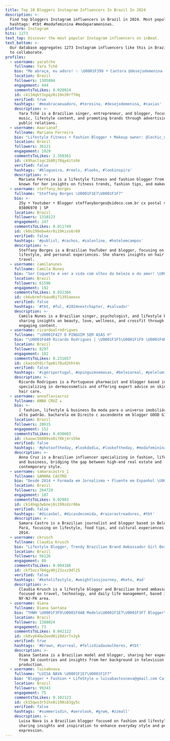 ```yaml
---
title: Top 10 Bloggers Instagram Influencers In Brazil In 2024
description: >-
  Find top bloggers Instagram influencers in Brazil in 2024. Most popular
  hashtags: #tbt #modafeminina #modaparameninas.
platform: Instagram
hits: 1273
text_top: Discover the most popular Instagram influencers on inBeat.
text_bottom: >-
  Our database aggregates 1273 Instagram influencers like this in Brazil for you
  to collaborate.
profiles:
  - username: yaratche
    fullname: Yara Tchê
    bio: "Me abraça, eu adoro! ✨ \U0001F399 • Cantora @desejodemenina \U0001F4BB • Empresária | Blogger \U0001F4E9 • Assessoria / Publicidades e mais \U0001F53B"
    location: Brazil
    followers: 1305804
    engagement: 444
    commentsToLikes: 0.020024
    id: ck134qkt3xpqz0i19n39rff0q
    verified: true
    hashtags: '#meabracaeuadoro, #teresina, #desejodemenina, #caxias'
    description: >-
      Yara Tchê is a Brazilian singer, entrepreneur, and blogger, focused on
      music, lifestyle content, and promoting brands through advertising and
      public relations.
  - username: maarianaf_
    fullname: Mariana Ferreira
    bio: "Lifestyle Fitness • Fashion Blogger • Makeup owner: @lechic_mf ✨| @makeupmarianaf \U0001F484 Parcerias | Contato ⤵️ Maarianaf.contato@gmail.com"
    location: Brazil
    followers: 36121
    engagement: 1029
    commentsToLikes: 2.350361
    id: ck9haclsqc1b80j78qy4itshk
    verified: false
    hashtags: '#blogueira, #reels, #looks, #lookinspira'
    description: >-
      Mariana Ferreira is a lifestyle fitness and fashion blogger from Brazil,
      known for her insights on fitness trends, fashion tips, and makeup.
  - username: steffany_borges
    fullname: "Steffany Borges \U0001F1E7\U0001F1F7"
    bio: >-
      25y • Youtuber • Blogger steffanyborges@sideco.com.br cx postal 49330 cep
      03806970 | SP
    location: Brazil
    followers: 1310123
    engagement: 247
    commentsToLikes: 0.011749
    id: ck0u198ebw4xr0i19kixs6r69
    verified: false
    hashtags: '#publisl, #cachos, #salonline, #hotelemcampos'
    description: >-
      Steffany Borges is a Brazilian YouTuber and blogger, focusing on beauty,
      lifestyle, and personal experiences. She shares insights on hair care and
      travel.
  - username: camilanunes
    fullname: Camila Nunes
    bio: "Ser Coquette é ver a vida com olhos da beleza e do amor! \U0001F3A4Cantora \U0001F469\U0001F3FB‍\U0001F4BBPsicóloga \U0001F602Louca do Pão \U0001F4F1Blogger \U0001F3CB\U0001F3FB‍♀️Crossfiteira \U0001F380 Coquette"
    location: Brazil
    followers: 61596
    engagement: 192
    commentsToLikes: 0.032366
    id: ck6ubrmfrbaud0j71391aeoxx
    verified: false
    hashtags: '#tbt, #ful, #2024nextchapter, #salvador'
    description: >-
      Camila Nunes is a Brazilian singer, psychologist, and lifestyle blogger,
      sharing insights on beauty, love, wellness, and crossfit through her
      engaging content.
  - username: ricardoalrodrigues
    fullname: "\U0001F427 O PINGUIM SEM ASAS ®️"
    bio: "\U0001F449 Ricardo Rodrigues | \U0001F1F5\U0001F1F9 \U0001F4DA Farmacêutico | Blogger \U0001F468‍\U0001F52C Consultor em Dermocosmética \U0001F447 Queres ter uma Pele e Cabelo Bonitos?"
    location: Brazil
    followers: 8297
    engagement: 182
    commentsToLikes: 0.231657
    id: ckaosdt0ir7qe0i78ud2hht4n
    verified: false
    hashtags: '#igersportugal, #opinguimsemasas, #belezareal, #peleluminosa'
    description: >-
      Ricardo Rodrigues is a Portuguese pharmacist and blogger based in Brazil,
      specializing in dermocosmetics and offering expert advice on skincare and
      hair care.
  - username: annaflaviacruz
    fullname: ANNA CRUZ ★
    bio: >-
      | fashion, lifestyle & business Da moda para o universo imobiliário de
      alto padrão. bacharela em Direito c ascendente em blogger GOOD GIRL ⚡️
    location: Brazil
    followers: 20615
    engagement: 152
    commentsToLikes: 0.030603
    id: ckaowc56889se0i78kj4rs5hm
    verified: false
    hashtags: '#photooftheday, #lookdodia, #lookoftheday, #modafeminina'
    description: >-
      Anna Cruz is a Brazilian influencer specializing in fashion, lifestyle,
      and business, bridging the gap between high-end real estate and
      contemporary style.
  - username: samaracastro_1
    fullname: SAMARA CASTRO
    bio: "Desde 2014 • Formada em Jornalismo • Fluente em Espanhol \U0001F3AD Blogger/Atriz \U0001F4CD De Belém do Pará \U0001F48D @adrianofonseca_1 \U0001F469\U0001F3FC‍\U0001F4BB @bazarbocadetracaja \U0001F49C"
    location: Brazil
    followers: 294729
    engagement: 107
    commentsToLikes: 0.02983
    id: ck14hqp3wbnej0i199zdzr86a
    verified: false
    hashtags: '#dicasbel, #dicasdecomida, #raiorastreadores, #tbt'
    description: >-
      Samara Castro is a Brazilian journalist and blogger based in Belém do
      Pará, focusing on lifestyle, food tips, and cultural experiences since
      2014.
  - username: ckrusch
    fullname: Claudia Krusch
    bio: "Lifestyle Blogger, Trendy Brazilian Brand Ambassador Girl Boss Living A Busy Life in NY-NJ-PA claudia@trendylatina.com #Cars #Travel #Tech \U0001F331"
    location: Brazil
    followers: 56126
    engagement: 80
    commentsToLikes: 0.094186
    id: ckf5ozz784gy40j23zxz9dl25
    verified: false
    hashtags: '#ketolifestyle, #weightlossjourney, #keto, #ad'
    description: >-
      Claudia Krusch is a lifestyle blogger and Brazilian brand ambassador
      focused on travel, technology, and daily life management, based in the
      NY-NJ-PA area.
  - username: diana
    fullname: Diana Santana
    bio: "YHWH \U0001F3F9\U0001F4AB Modelo\U0001F1E7\U0001F1F7 Blogger\U0001F30D34 countries Ex Assistente de palco DOMINGO LEGAL\U0001F4FA Tiktok:Dianaofc0 Job\U0001F4F2(11)3151-5868 \U0001F4E7diana@mmestrategiadeimagem.com.br"
    location: Brazil
    followers: 1388024
    engagement: 73
    commentsToLikes: 0.042122
    id: ck0vy64kw2eod0i19dzr7x3yk
    verified: true
    hashtags: '#brown, #surreal, #felizdiadasmulheres, #tbt'
    description: >-
      Diana Santana is a Brazilian model and blogger, sharing her experiences
      from 34 countries and insights from her background in television
      production.
  - username: luisabnava
    fullname: "LUISA NAVA \U0001F1E7\U0001F1F7"
    bio: "Blogger • Fashion • LifeStyle ✉️ luisabastosnava@gmail.com Caixa Postal 91 • CEP 95270-000 RS\U0001F4CD"
    location: Brazil
    followers: 99343
    engagement: 75
    commentsToLikes: 0.102123
    id: ck15qwx3r51hx0i190i83gy5c
    verified: false
    hashtags: '#summerisdin, #aerolook, #grwm, #zzmall'
    description: >-
      Luisa Nava is a Brazilian blogger focused on fashion and lifestyle,
      sharing insights and inspiration to enhance everyday style and personal
      expression.
---
```


